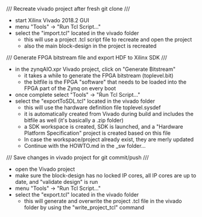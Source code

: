 /// Recreate vivado project after fresh git clone ///
- start Xilinx Vivado 2018.2 GUI
- menu "Tools" -> "Run Tcl Script..."
- select the "import.tcl" located in the vivado folder
  - this will use a project .tcl script file to recreate and open the project
  - also the main block-design in the project is recreated

/// Generate FPGA bitstream file and export HDF to Xilinx SDK ///
- in the zynqAIO.xpr Vivado project, click on "Generate Bitstream"
  - it takes a while to generate the FPGA bitstream (toplevel.bit)
  - the bitfile is the FPGA "software" that needs to be loaded into the FPGA part of the Zynq on every boot
- once complete select "Tools" -> "Run Tcl Script..."
- select the "exportToSDL.tcl" located in the vivado folder
  - this will use the hardware definition file toplevel.sysdef
  - it is automatically created from Vivado during build and includes the bitfile as well (it's basically a .zip folder)
  - a SDK workspace is created, SDK is launched, and a "Hardware Platform Specification" project is created based on this file
  - In case the workspace/project already exist, they are merly updated
  - Continue with the HOWTO.md in the _sw folder...

/// Save changes in vivado project for git commit/push ///
- open the Vivado project
- make sure the block-design has no locked IP cores, all IP cores are up to date, and "validate design" is run
- menu "Tools" -> "Run Tcl Script..."
- select the "export.tcl" located in the vivado folder
  - this will generate and overwrite the project .tcl file in the vivado folder by using the "write_project_tcl" command